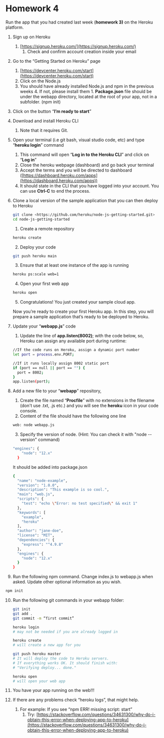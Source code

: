 # Homework 4

Run the app that you had created last week (**homework 3)** on the Heroku platform.

1. Sign up on Heroku
    1. [https://signup.heroku.com/](https://signup.heroku.com/)
        1. Check and confirm account creation inside your email
2. Go to the “Getting Started on Heroku” page
    1. [https://devcenter.heroku.com/start](https://devcenter.heroku.com/start)
    2. Click on the Node.js
    3. You should have already installed Node.js and npm in the previous weeks
        4. If not, please install them
            1. **Package.json** file should be under the webapp directory, located at the root of your app, not in a subfolder. (npm init)
3. Click on the button “**I’m ready to start**”
4. Download and install Heroku CLI
    1. Note that it requires Git.
5. Open your terminal (i.e git bash, visual studio code, etc) and type “**heroku login**” command
    1. This command will open “**Log in to the Heroku CLI**” and click on “**Log in**”
    2. Close the heroku webpage (dashboard) and go back your terminal
    3. Accept the terms and you will be directed to dashboard ([https://dashboard.heroku.com/apps](https://dashboard.heroku.com/apps))
    4. It should state in the CLI that you have logged into your account.
        You can use **Ctrl-C** to end the process. 
6. Clone a local version of the sample application that you can then deploy to Heroku

    ```bash
    git clone <https://github.com/heroku/node-js-getting-started.git>
    cd node-js-getting-started

    ```

    1. Create a remote repository

    ```bash
    heroku create

    ```

    2. Deploy your code

    ```bash
    git push heroku main 

    ```

    3. Ensure that at least one instance of the app is running

    ```bash
    heroku ps:scale web=1

    ```

    4. Open your first web app

    ```bash
    heroku open

    ```

    5. Congratulations! You just created your sample cloud app.

    Now you’re ready to create your first Heroku app. In this step, you will prepare a sample application that’s ready to be deployed to Heroku.

7. Update your “**webapp.js**” code
    1. Update the line of **app.listen(8002)**; with the code below, so, Heroku can assign any available port during runtime:

    ```bash
    //If the code runs on Heroku, assign a dynamic port number
    let port = process.env.PORT;

    //If it runs locally assign 8002 static port
    if (port == null || port == "") {
      port = 8002;
    }
    app.listen(port);
    ```

8. Add a new file to your “**webapp**” repository,
    1. Create the file named “**Procfile**” with no extensions in the filename (don't use .txt, .js etc.) and you will see the **heroku** icon in your code console.
    2. Content of the file should have the following one line

    ```bash
    web: node webapp.js

    ```

    3. Specify the version of node. (Hint: You can check it with "node --version" command)

    ```bash
    "engines": {
        "node": "12.x"
      }
    ```

    It should be added into package.json

    ```bash
    {
      "name": "node-example",
      "version": "1.0.0",
      "description": "This example is so cool.",
      "main": "web.js",
      "scripts": {
        "test": "echo \"Error: no test specified\" && exit 1"
      },
      "keywords": [
        "example",
        "heroku"
      ],
      "author": "jane-doe",
      "license": "MIT",
      "dependencies": {
        "express": "^4.9.8"
      },
      "engines": {
        "node": "12.x"
      }
    }
    ```

9. Run the following npm command. Change index.js to webapp.js when asked. Update other optional information as you wish.

```bash
npm init
```

10. Run the following git commands in your webapp folder:

    ```bash
    git init
    git add .
    git commit -m “first commit”

    ```

    ```bash
    heroku login 
    # may not be needed if you are already logged in

    heroku create 
    # will create a new app for you 

    git push heroku master 
    # It will deploy the code to Heroku servers.
    # If everything works OK. It should finish with:
    # "Verifying deploy... done."

    heroku open 
    # will open your web app

    ```

11. You have your app running on the web!!! 
12. If there are any problems check “heroku logs”, that might help.
    1. For example: If you see “npm ERR! missing script: start”
        1. Try: [https://stackoverflow.com/questions/34631300/why-do-i-obtain-this-error-when-deploying-app-to-heroku](https://stackoverflow.com/questions/34631300/why-do-i-obtain-this-error-when-deploying-app-to-heroku)
